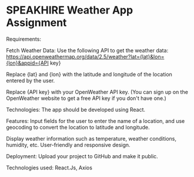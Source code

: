 # SPEAKHIRE Weather App Assignment

Requirements:

Fetch Weather Data: Use the following API to get the weather data:
https://api.openweathermap.org/data/2.5/weather?lat={lat}&lon={lon}&appid={API key}

  Replace {lat} and {lon} with the latitude and longitude of the location entered by the user.

  Replace {API key} with your OpenWeather API key. (You can sign up on the OpenWeather website to get a free   API key if you don't have one.)

Technologies: The app should be developed using React.

Features:
  Input fields for the user to enter the name of a location, and use geocoding to convert the location to latitude and longitude.

  Display weather information such as temperature, weather conditions, humidity, etc.
User-friendly and responsive design.

  Deployment: Upload your project to GitHub and make it public.

Technologies used:
  React.Js,
  Axios
